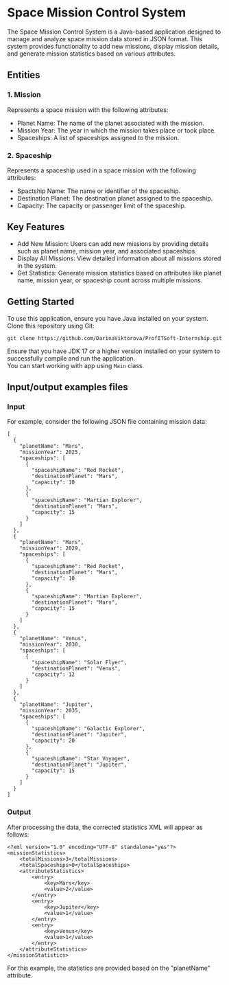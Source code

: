 # Space Mission Control System <br/>
The Space Mission Control System is a Java-based application designed to manage and analyze space mission data stored in JSON format. This system provides functionality to add new missions, display mission details, and generate mission statistics based on various attributes.
## Entities
### 1. Mission
Represents a space mission with the following attributes:
- Planet Name: The name of the planet associated with the mission.
- Mission Year: The year in which the mission takes place or took place.
- Spaceships: A list of spaceships assigned to the mission.
### 2. Spaceship
Represents a spaceship used in a space mission with the following attributes:
- Spactship Name:  The name or identifier of the spaceship.
- Destination Planet: The destination planet assigned to the spaceship.
- Capacity: The capacity or passenger limit of the spaceship.
## Key Features
- Add New Mission: Users can add new missions by providing details such as planet name, mission year, and associated spaceships.
- Display All Missions: View detailed information about all missions stored in the system.
- Get Statistics: Generate mission statistics based on attributes like planet name, mission year, or spaceship count across multiple missions.
## Getting Started
To use this application, ensure you have Java installed on your system. Clone this repository using Git:
```
git clone https://github.com/DarinaViktorova/ProfITSoft-Internship.git
```
Ensure that you have JDK 17 or a higher version installed on your system to successfully compile and run the application. <br/>
You can start working with app using `Main` class.
## Input/output examples files
### Input
For example, consider the following JSON file containing mission data:
```
[
  {
    "planetName": "Mars",
    "missionYear": 2025,
    "spaceships": [
      {
        "spaceshipName": "Red Rocket",
        "destinationPlanet": "Mars",
        "capacity": 10
      },
      {
        "spaceshipName": "Martian Explorer",
        "destinationPlanet": "Mars",
        "capacity": 15
      }
    ]
  },
  {
    "planetName": "Mars",
    "missionYear": 2029,
    "spaceships": [
      {
        "spaceshipName": "Red Rocket",
        "destinationPlanet": "Mars",
        "capacity": 10
      },
      {
        "spaceshipName": "Martian Explorer",
        "destinationPlanet": "Mars",
        "capacity": 15
      }
    ]
  },
  {
    "planetName": "Venus",
    "missionYear": 2030,
    "spaceships": [
      {
        "spaceshipName": "Solar Flyer",
        "destinationPlanet": "Venus",
        "capacity": 12
      }
    ]
  },
  {
    "planetName": "Jupiter",
    "missionYear": 2035,
    "spaceships": [
      {
        "spaceshipName": "Galactic Explorer",
        "destinationPlanet": "Jupiter",
        "capacity": 20
      },
      {
        "spaceshipName": "Star Voyager",
        "destinationPlanet": "Jupiter",
        "capacity": 15
      }
    ]
  }
]
```
### Output
After processing the data, the corrected statistics XML will appear as follows:
```
<?xml version="1.0" encoding="UTF-8" standalone="yes"?>
<missionStatistics>
    <totalMissions>3</totalMissions>
    <totalSpaceships>0</totalSpaceships>
    <attributeStatistics>
        <entry>
            <key>Mars</key>
            <value>2</value>
        </entry>
        <entry>
            <key>Jupiter</key>
            <value>1</value>
        </entry>
        <entry>
            <key>Venus</key>
            <value>1</value>
        </entry>
    </attributeStatistics>
</missionStatistics>
```
For this example, the statistics are provided based on the "planetName" attribute.
